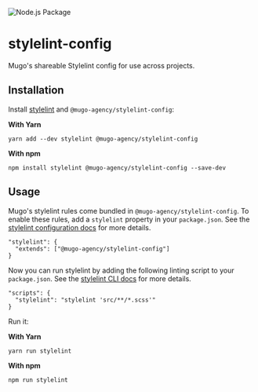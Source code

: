 ![Node.js Package](https://github.com/mugo-agency/stylelint-config/workflows/Node.js%20Package/badge.svg)
# stylelint-config

Mugo's shareable Stylelint config for use across projects.

## Installation 

Install [stylelint](https://stylelint.io/) and `@mugo-agency/stylelint-config`:

**With Yarn**
```
yarn add --dev stylelint @mugo-agency/stylelint-config
```

**With npm**
```
npm install stylelint @mugo-agency/stylelint-config --save-dev
```


## Usage
Mugo's stylelint rules come bundled in `@mugo-agency/stylelint-config`. To enable these rules, add a `stylelint` property in your `package.json`. See the [stylelint configuration docs](https://stylelint.io/user-guide/configuration/) for more details.
```
"stylelint": {
  "extends": ["@mugo-agency/stylelint-config"]
}
```

Now you can run stylelint by adding the following linting script to your `package.json`. See the [stylelint CLI docs](https://stylelint.io/user-guide/cli/) for more details.
```
"scripts": {
  "stylelint": "stylelint 'src/**/*.scss'"
}
```
Run it:

**With Yarn**
```
yarn run stylelint
```

**With npm**
```
npm run stylelint
```
